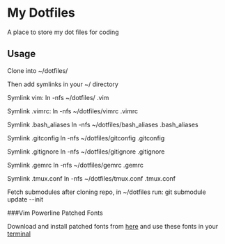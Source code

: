 My Dotfiles
===========

A place to store my dot files for coding

Usage
-----

Clone into ~/dotfiles/

Then add symlinks in your ~/ directory

Symlink vim:
  ln -nfs ~/dotfiles/ .vim

Symlink .vimrc:
  ln -nfs ~/dotfiles/vimrc .vimrc

Symlink .bash_aliases
  ln -nfs ~/dotfiles/bash_aliases .bash_aliases

Symlink .gitconfig
  ln -nfs ~/dotfiles/gitconfig .gitconfig

Symlink .gitignore
  ln -nfs ~/dotfiles/gitignore .gitignore

Symlink .gemrc
  ln -nfs ~/dotfiles/gemrc .gemrc

Symlink .tmux.conf
  ln -nfs ~/dotfiles/tmux.conf .tmux.conf

Fetch submodules after cloning repo, in ~/dotfiles run:
  git submodule update --init

###Vim Powerline Patched Fonts

Download and install patched fonts from [here](https://gist.github.com/qrush/1595572/download) and use these fonts in your [terminal](http://www.iterm2.com/)

